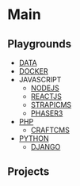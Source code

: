 # Main

## Playgrounds

- [DATA](https://github.com/mejasonatkinson/playground-data)
- [DOCKER](https://github.com/mejasonatkinson/playground-docker)
- JAVASCRIPT
    - [NODEJS](https://github.com/mejasonatkinson/playground-nodejs)
    - [REACTJS](https://github.com/mejasonatkinson/playground-reactjs)
    - [STRAPICMS](https://github.com/mejasonatkinson/playground-strapiCMS)
    - [PHASER3](https://github.com/mejasonatkinson/playground-phaser-3)
- [PHP](https://github.com/mejasonatkinson/playground-php)
    - [CRAFTCMS](https://github.com/mejasonatkinson/playground-craftCMS)
- [PYTHON](https://github.com/mejasonatkinson/playground-python)
    - [DJANGO](https://github.com/mejasonatkinson/playground-django)    

## Projects

<!--
Topics:
*Delete, if not being used?*
- [JAVASCRIPT](https://github.com/mejasonatkinson/topics-javascript)
- [PHP](https://github.com/mejasonatkinson/topics-php)
- [PYTHON](https://github.com/mejasonatkinson/topics-python)
- [TOPICS](https://github.com/mejasonatkinson/topics)
-->

<!--
Projects:
*Delete, if not being used?*
- [TOPIC TOOL](https://github.com/mejasonatkinson/topic-tool)
- [PROJECT TOOL](https://github.com/mejasonatkinson/project-tool)
- [GUITAR TOOL](https://github.com/mejasonatkinson/guitar-tool)
- [PRESENTATION TOOL](https://github.com/mejasonatkinson/presentation-tool)
-->
